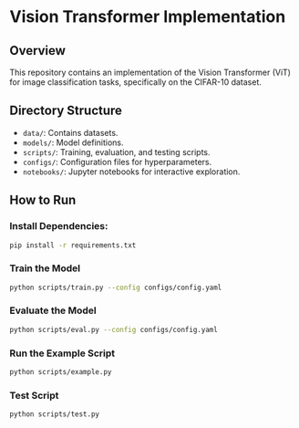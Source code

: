 # Vision Transformer Implementation

## Overview
This repository contains an implementation of the Vision Transformer (ViT) for image classification tasks, specifically on the CIFAR-10 dataset.

## Directory Structure
- `data/`: Contains datasets.
- `models/`: Model definitions.
- `scripts/`: Training, evaluation, and testing scripts.
- `configs/`: Configuration files for hyperparameters.
- `notebooks/`: Jupyter notebooks for interactive exploration.

## How to Run

### Install Dependencies:
```bash
pip install -r requirements.txt
```

### Train the Model
```bash
python scripts/train.py --config configs/config.yaml
```

### Evaluate the Model
```bash
python scripts/eval.py --config configs/config.yaml
```

### Run the Example Script
```bash
python scripts/example.py
```

### Test Script
```bash
python scripts/test.py
```
